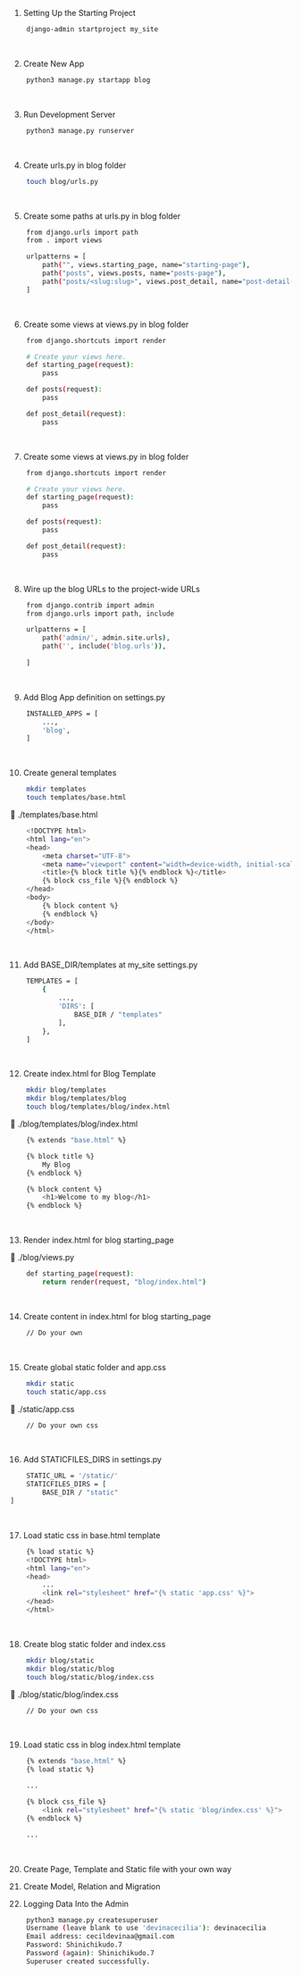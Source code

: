 1. Setting Up the Starting Project
```bash
    django-admin startproject my_site
```
<br>

2. Create New App
```bash
    python3 manage.py startapp blog
```
<br>

3. Run Development Server
```bash
    python3 manage.py runserver
```
<br>

4. Create urls.py in blog folder
```bash
    touch blog/urls.py
```
<br>

5. Create some paths at urls.py in blog folder
```bash
    from django.urls import path
    from . import views

    urlpatterns = [
        path("", views.starting_page, name="starting-page"),
        path("posts", views.posts, name="posts-page"),
        path("posts/<slug:slug>", views.post_detail, name="post-detail-page"),
    ]
```
<br>

6. Create some views at views.py in blog folder
```bash
    from django.shortcuts import render

    # Create your views here.
    def starting_page(request):
        pass

    def posts(request):
        pass

    def post_detail(request):
        pass
```
<br>

7. Create some views at views.py in blog folder
```bash
    from django.shortcuts import render

    # Create your views here.
    def starting_page(request):
        pass

    def posts(request):
        pass

    def post_detail(request):
        pass
```
<br>

8. Wire up the blog URLs to the project-wide URLs
```bash
    from django.contrib import admin
    from django.urls import path, include

    urlpatterns = [
        path('admin/', admin.site.urls),
        path('', include('blog.urls')),
        
    ]
```
<br>

9. Add Blog App definition on settings.py 
```bash
    INSTALLED_APPS = [
        ...,
        'blog',
    ]
```
<br>

10. Create general templates
```bash
    mkdir templates
    touch templates/base.html
```
📂 ./templates/base.html
```bash 
    <!DOCTYPE html>
    <html lang="en">
    <head>
        <meta charset="UTF-8">
        <meta name="viewport" content="width=device-width, initial-scale=1.0">
        <title>{% block title %}{% endblock %}</title>
        {% block css_file %}{% endblock %}
    </head>
    <body>
        {% block content %}
        {% endblock %}
    </body>
    </html>
```
<br>

11. Add BASE_DIR/templates at my_site settings.py
```bash
    TEMPLATES = [
        {
            ...,
            'DIRS': [
                BASE_DIR / "templates"
            ],
        },
    ]
```
<br>

12. Create index.html for Blog Template
```bash
    mkdir blog/templates
    mkdir blog/templates/blog
    touch blog/templates/blog/index.html
```
📂 ./blog/templates/blog/index.html
```bash
    {% extends "base.html" %}

    {% block title %}
        My Blog
    {% endblock %}

    {% block content %}
        <h1>Welcome to my blog</h1>
    {% endblock %}
```
<br>

13. Render index.html for blog starting_page

📂 ./blog/views.py
```bash
    def starting_page(request):
        return render(request, "blog/index.html")
```
<br>

14. Create content in index.html for blog starting_page
```bash
    // Do your own
```
<br>


15. Create global static folder and app.css
```bash
    mkdir static
    touch static/app.css
``` 
📂 ./static/app.css
```bash
    // Do your own css
```
<br>

16. Add STATICFILES_DIRS in settings.py
```bash
    STATIC_URL = '/static/'
    STATICFILES_DIRS = [
        BASE_DIR / "static"
]
```
<br>

17. Load static css in base.html template
```bash
    {% load static %}
    <!DOCTYPE html>
    <html lang="en">
    <head>
        ...
        <link rel="stylesheet" href="{% static 'app.css' %}">
    </head> 
    </html>
```
<br>


18. Create blog static folder and index.css
```bash
    mkdir blog/static
    mkdir blog/static/blog
    touch blog/static/blog/index.css
```
📂 ./blog/static/blog/index.css
```bash
    // Do your own css
```
<br>

19. Load static css in blog index.html template
```bash
    {% extends "base.html" %}
    {% load static %}

    ...

    {% block css_file %}
        <link rel="stylesheet" href="{% static 'blog/index.css' %}">
    {% endblock %}

    ...
```
<br>

20. Create Page, Template and Static file with your own way


21. Create Model, Relation and Migration

22. Logging Data Into the Admin
```bash
    python3 manage.py createsuperuser
    Username (leave blank to use 'devinacecilia'): devinacecilia
    Email address: cecildevinaa@gmail.com
    Password: Shinichikudo.7
    Password (again): Shinichikudo.7 
    Superuser created successfully.
```